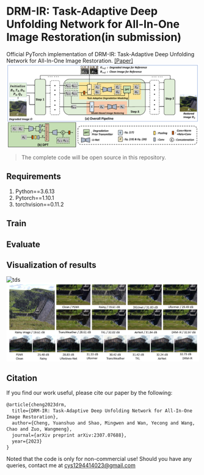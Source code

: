 # DRM-IR: Task-Adaptive Deep Unfolding Network for All-In-One Image Restoration(in submission)
Official PyTorch implementation of DRM-IR: Task-Adaptive Deep Unfolding Network for All-In-One Image Restoration.
[[Paper]](https://arxiv.org/abs/2307.07688)
![framework](https://github.com/YuanshuoCheng//DRM-IR/blob/main/figures/framework.png)


>The complete code will be open source in this repository.
## Requirements
1. Python==3.6.13
2. Pytorch==1.10.1
3. torchvision==0.11.2
## Train
## Evaluate
## Visualization of results
![tds](https://github.com/YuanshuoCheng//DRM-IR/blob/main/figures/tds.png)
![derain](https://github.com/YuanshuoCheng//DRM-IR/blob/main/figures/derain.png)
## Citation
If you find our work useful, please cite our paper by the following:
```
@article{cheng2023drm,
  title={DRM-IR: Task-Adaptive Deep Unfolding Network for All-In-One Image Restoration},
  author={Cheng, Yuanshuo and Shao, Mingwen and Wan, Yecong and Wang, Chao and Zuo, Wangmeng},
  journal={arXiv preprint arXiv:2307.07688},
  year={2023}
}
```
Noted that the code is only for non-commercial use! Should you have any queries, contact me at cys1294414023@gmail.com
